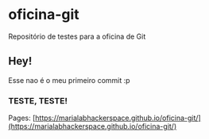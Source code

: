 # oficina-git
Repositório de testes para a oficina de Git  

## Hey!

Esse nao é o meu primeiro commit :p

### TESTE, TESTE!

Pages: [https://marialabhackerspace.github.io/oficina-git/](https://marialabhackerspace.github.io/oficina-git/)
